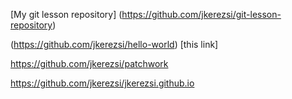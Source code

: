 [My git lesson repository] (https://github.com/jkerezsi/git-lesson-repository)

(https://github.com/jkerezsi/hello-world) [this link]

https://github.com/jkerezsi/patchwork

https://github.com/jkerezsi/jkerezsi.github.io
